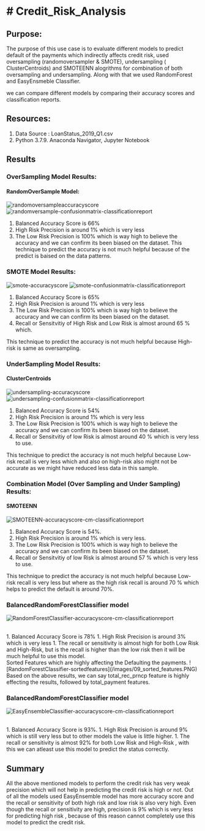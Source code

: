 # # Credit_Risk_Analysis

## Purpose:
The purpose of this use case is to evaluate different models to predict default of the payments which indirectly affects credit risk, used oversampling (randomoversampler & SMOTE), undersampling ( ClusterCentroids) and SMOTEENN alogrithms for combination of both oversampling and undersampling. Along with that we used RandomForest and EasyEnsmeble Classifier.

we can compare different models by comparing their accuracy scores and classification reports.

## Resources:
1. Data Source : LoanStatus_2019_Q1.csv
2. Python 3.7.9. Anaconda Navigator, Jupyter Notebook


## Results 

### OverSampling Model Results:

#### RandomOverSample Model:
 ![randomoversampleaccuracyscore](/images/01_randomoversample_acc_score.PNG) 
 ![randomversample-confusionmatrix-classificationreport](/images/02_randomoversampling_confusionMatrix.PNG)
 <br/>
 1. Balanced Accuracy Score is 66%
 1. High Risk Precision is around 1% which is very less 
 1. The Low Risk Precision is 100% which is way high to believe the accuracy and we can confirm its been biased on the dataset.
This technique to predict the accuracy is not much helpful because of the predict is baised on the data patterns.

### SMOTE Model Results:

 ![smote-accuracyscore](/images/03_smote_acc_score.PNG) 
 ![smote-confusionmatrix-classificationreport](/images/04_smote_confusionMatrix.PNG)
 <br/>
 1. Balanced Accuracy Score is 65%
 1. High Risk Precision is around 1% which is very less 
 1. The Low Risk Precision is 100% which is way high to believe the accuracy and we can confirm its been biased on the dataset.
 1. Recall or Sensitvitiy of High Risk and Low Risk is almost around 65 % which.

This technique to predict the accuracy is not much helpful because High-risk is same as oversampling.

### UnderSampling Model Results:

#### ClusterCentroids
 ![undersampling-accuracyscore](/images/05_undersampling_acc_score.PNG) 
 ![undersampling-confusionmatrix-classificationreport](/images/06_undersampling_confusionMatrix.PNG)
 <br/>
 1. Balanced Accuracy Score is 54%
 1. High Risk Precision is around 1% which is very less 
 1. The Low Risk Precision is 100% which is way high to believe the accuracy and we can confirm its been biased on the dataset.
 1. Recall or Sensitvitiy of low Risk is almost around 40 % which is very less to use.

This technique to predict the accuracy is not much helpful because Low-risk recall is very less which and also on high-risk also might not be accurate as we might have reduced less data in this sample.


### Combination Model (Over Sampling and Under Sampling) Results:

#### SMOTEENN
 ![SMOTEENN-accuracyscore-cm-classificationreport](/images/07_combo_all.PNG) 
 
 1. Balanced Accuracy Score is 54%.
 1. High Risk Precision is around 1% which is very less.
 1. The Low Risk Precision is 100% which is way high to believe the accuracy and we can confirm its been biased on the dataset.
 1. Recall or Sensitvitiy of low Risk is almost around 57 % which is very less to use.

This technique to predict the accuracy is not much helpful because Low-risk recall is very less but where as the high risk recall is around 70 % which helps to predict the default is around 70%.

### BalancedRandomForestClassifier model
![RandomForestClassifier-accuracyscore-cm-classificationreport](/images/08_RandomForest_results.PNG) 

<br/>
 1. Balanced Accuracy Score is 78%
 1. High Risk Precision is around 3% which is very less 
 1. The recall or sensitivity is almost high for both Low Risk and High-Risk, but is the  recall is higher than the low risk then it will be much helpful to use this model.
<br/>
Sorted Features which are highly affecting the Defaulting the payments.
![RandomForestClassifier-sortedfeatures](/images/09_sorted_features.PNG)
Based on the above results, we can say total_rec_prncp feature is highly effecting the results, followed by total_payment features.

### BalancedRandomForestClassifier model
![EasyEnsembleClassifier-accuracyscore-cm-classificationreport](/images/10_esayEnsemble.PNG) 

<br/>
 1. Balanced Accuracy Score is 93%.
 1. High Risk Precision is around 9% which is still very less but to other models the value is little higher.
 1. The recall or sensitivity is almost 92% for both Low Risk and High-Risk , with this we can atleast use this model to predict the status correctly.
 
## Summary
All the above mentioned models to perform the credit risk has very weak precision which will not help in predicting the credit risk is high or not.
Out of all the models used EasyEnsemble model has more accuracy score and the recall or sensitivity of both high risk and low risk is also very high.
Even though the recall or sensitivity are high, precision is 9% which is very less for predicting high risk , because of this reason cannot completely use this model to predict the credit risk.
